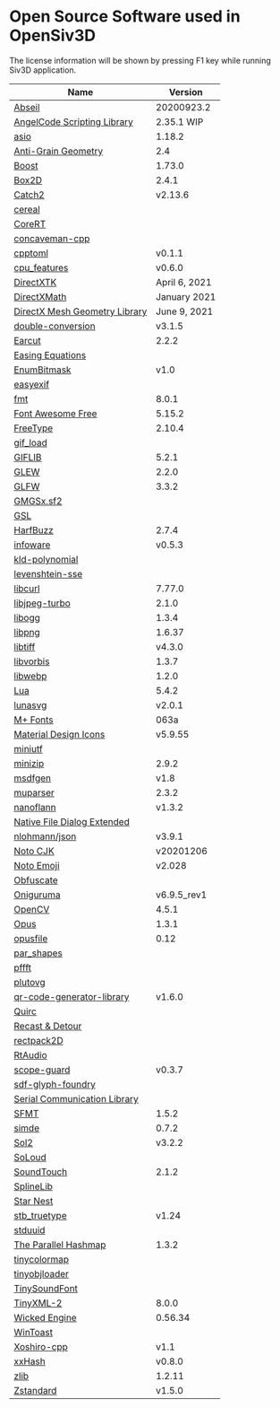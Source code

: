 
# Open Source Software used in OpenSiv3D

The license information will be shown by pressing F1 key while running Siv3D application.

Name | Version
--- | ---
[Abseil](https://github.com/abseil/abseil-cpp) | 20200923.2
[AngelCode Scripting Library](https://www.angelcode.com/angelscript/) | 2.35.1 WIP
[asio](https://think-async.com/Asio/) | 1.18.2
[Anti-Grain Geometry](http://agg.sourceforge.net/antigrain.com/index.html) | 2.4
[Boost](https://www.boost.org/) | 1.73.0
[Box2D](https://github.com/erincatto/box2d) | 2.4.1
[Catch2](https://github.com/catchorg/Catch2) | v2.13.6
[cereal](https://github.com/USCiLab/cereal) | 
[CoreRT](https://github.com/dotnet/corert) | 
[concaveman-cpp](https://github.com/sadaszewski/concaveman-cpp) | 
[cpptoml](https://github.com/skystrife/cpptoml) | v0.1.1
[cpu_features](https://github.com/google/cpu_features) | v0.6.0
[DirectXTK](https://github.com/microsoft/DirectXTK) | April 6, 2021
[DirectXMath](https://github.com/microsoft/DirectXMath) | January 2021
[DirectX Mesh Geometry Library](https://github.com/microsoft/DirectXMesh) | June 9, 2021
[double-conversion](https://github.com/google/double-conversion) | v3.1.5
[Earcut](https://github.com/mapbox/earcut.hpp) | 2.2.2
[Easing Equations](http://robertpenner.com/easing/) | 
[EnumBitmask](https://github.com/Reputeless/EnumBitmask) | v1.0
[easyexif](https://github.com/mayanklahiri/easyexif) | 
[fmt](https://github.com/fmtlib/fmt) | 8.0.1
[Font Awesome Free](https://github.com/FortAwesome/Font-Awesome) | 5.15.2
[FreeType](https://www.freetype.org/) | 2.10.4
[gif_load](https://github.com/hidefromkgb/gif_load) | 
[GIFLIB](http://giflib.sourceforge.net/) | 5.2.1
[GLEW](https://github.com/nigels-com/glew) | 2.2.0
[GLFW](https://github.com/glfw/glfw) | 3.3.2
[GMGSx.sf2](http://www.synthfont.com/) | 
[GSL](https://github.com/microsoft/GSL) | 
[HarfBuzz](https://github.com/harfbuzz/harfbuzz) | 2.7.4
[infoware](https://github.com/ThePhD/infoware) | v0.5.3
[kld-polynomial](https://github.com/Quazistax/kld-polynomial) | 
[levenshtein-sse](https://github.com/addaleax/levenshtein-sse) | 
[libcurl](https://github.com/curl/curl) | 7.77.0
[libjpeg-turbo](https://github.com/libjpeg-turbo/libjpeg-turbo) | 2.1.0
[libogg](https://xiph.org/downloads/) | 1.3.4
[libpng](http://www.libpng.org/pub/png/libpng.html) | 1.6.37
[libtiff](http://www.simplesystems.org/libtiff/) | v4.3.0
[libvorbis](https://xiph.org/downloads/) | 1.3.7
[libwebp](https://developers.google.com/speed/webp) | 1.2.0
[Lua](https://www.lua.org/) | 5.4.2
[lunasvg](https://github.com/sammycage/lunasvg) | v2.0.1
[M+ Fonts](https://mplus-fonts.osdn.jp/) | 063a
[Material Design Icons](https://github.com/Templarian/MaterialDesign) | v5.9.55
[miniutf](https://github.com/dropbox/miniutf) | 
[minizip](https://github.com/zlib-ng/minizip-ng) | 2.9.2
[msdfgen](https://github.com/Chlumsky/msdfgen) | v1.8
[muparser](https://github.com/beltoforion/muparser) | 2.3.2
[nanoflann](https://github.com/jlblancoc/nanoflann) | v1.3.2
[Native File Dialog Extended](https://github.com/btzy/nativefiledialog-extended) | 
[nlohmann/json](https://github.com/nlohmann/json) | v3.9.1
[Noto CJK](https://github.com/googlefonts/noto-cjk) | v20201206
[Noto Emoji](https://github.com/googlefonts/noto-emoji) | v2.028
[Obfuscate](https://github.com/adamyaxley/Obfuscate) | 
[Oniguruma](https://github.com/kkos/oniguruma) | v6.9.5_rev1
[OpenCV](https://github.com/opencv/opencv) | 4.5.1
[Opus](https://opus-codec.org/downloads/) | 1.3.1
[opusfile](https://opus-codec.org/downloads/) | 0.12
[par_shapes](https://github.com/prideout/par/blob/master/par_shapes.h) | 
[pffft](https://bitbucket.org/jpommier/pffft/src/master/) | 
[plutovg](https://github.com/sammycage/plutovg) | 
[qr-code-generator-library](https://github.com/nayuki/QR-Code-generator) | v1.6.0
[Quirc](https://github.com/dlbeer/quirc) | 
[Recast & Detour](https://github.com/recastnavigation/recastnavigation) | 
[rectpack2D](https://github.com/TeamHypersomnia/rectpack2D) | 
[RtAudio](https://github.com/thestk/rtaudio) | 
[scope-guard](https://github.com/offa/scope-guard) | v0.3.7
[sdf-glyph-foundry](https://github.com/mapbox/sdf-glyph-foundry) | 
[Serial Communication Library](https://github.com/wjwwood/serial) | 
[SFMT](https://github.com/MersenneTwister-Lab/SFMT) | 1.5.2
[simde](https://github.com/nemequ/simde) | 0.7.2
[Sol2](https://github.com/ThePhD/sol2) | v3.2.2
[SoLoud](https://github.com/jarikomppa/soloud) | 
[SoundTouch](https://gitlab.com/soundtouch/soundtouch) | 2.1.2
[SplineLib](https://github.com/andrewwillmott/splines-lib) | 
[Star Nest](https://www.shadertoy.com/view/XlfGRj) | 
[stb_truetype](https://github.com/nothings/stb) | v1.24
[stduuid](https://github.com/mariusbancila/stduuid) | 
[The Parallel Hashmap](https://github.com/greg7mdp/parallel-hashmap) | 1.3.2
[tinycolormap](https://github.com/yuki-koyama/tinycolormap) | 
[tinyobjloader](https://github.com/tinyobjloader/tinyobjloader) | 
[TinySoundFont](https://github.com/schellingb/TinySoundFont) | 
[TinyXML-2](https://github.com/leethomason/tinyxml2) | 8.0.0
[Wicked Engine](https://github.com/turanszkij/WickedEngine) | 0.56.34
[WinToast](https://github.com/mohabouje/WinToast) | 
[Xoshiro-cpp](https://github.com/Reputeless/Xoshiro-cpp) | v1.1
[xxHash](https://github.com/Cyan4973/xxHash) | v0.8.0
[zlib](https://www.zlib.net/) | 1.2.11
[Zstandard](https://github.com/facebook/zstd) | v1.5.0
